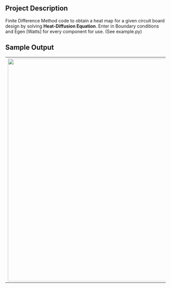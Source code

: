 ## Project Description

Finite Difference Method code to obtain a heat map for a given circuit board design by solving **Heat-Diffusion Equation**. Enter in Boundary conditions and Egen [Watts] for every component for use. (See example.py)


## Sample Output

<table style="width:100%">
  <tr>
    <th><img src="https://github.com/mgamal96/Circuit-Board-Heat-Map/blob/master/sample.png?raw=true" width="700"></th>
  </tr>
</table>
